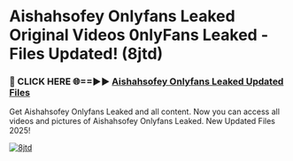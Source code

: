 # Aishahsofey Onlyfans Leaked Original Videos 0nlyFans Leaked - Files Updated! (8jtd)

<h3>🔴 CLICK HERE 🌐==►► <a href="https://tinyurl.com/3hn5wdd3" rel="nofollow">Aishahsofey Onlyfans Leaked Updated Files</a></h3>

Get Aishahsofey Onlyfans Leaked and all content. Now you can access all videos and pictures of Aishahsofey Onlyfans Leaked. New Updated Files 2025!

[![8jtd](https://i.imgur.com/4HnBqBT.gif)](https://tinyurl.com/3hn5wdd3)
